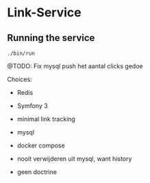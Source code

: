 # Link-Service

## Running the service
````
./bin/run
````


@TODO: Fix mysql push het aantal clicks gedoe

Choices:
- Redis
- Symfony 3

- minimal link tracking
- mysql
- docker compose
- nooit verwijderen uit mysql, want history
- geen doctrine
